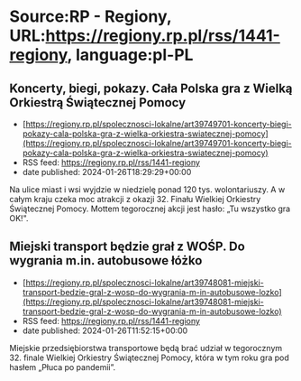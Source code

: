 # Source:RP - Regiony, URL:https://regiony.rp.pl/rss/1441-regiony, language:pl-PL

## Koncerty, biegi, pokazy. Cała Polska gra z Wielką Orkiestrą Świątecznej Pomocy
 - [https://regiony.rp.pl/spolecznosci-lokalne/art39749701-koncerty-biegi-pokazy-cala-polska-gra-z-wielka-orkiestra-swiatecznej-pomocy](https://regiony.rp.pl/spolecznosci-lokalne/art39749701-koncerty-biegi-pokazy-cala-polska-gra-z-wielka-orkiestra-swiatecznej-pomocy)
 - RSS feed: https://regiony.rp.pl/rss/1441-regiony
 - date published: 2024-01-26T18:29:29+00:00

Na ulice miast i wsi wyjdzie w niedzielę ponad 120 tys. wolontariuszy. A w całym kraju czeka moc atrakcji z okazji 32. Finału Wielkiej Orkiestry Świątecznej Pomocy. Mottem tegorocznej akcji jest hasło: „Tu wszystko gra OK!".

## Miejski transport będzie grał z WOŚP. Do wygrania m.in. autobusowe łóżko
 - [https://regiony.rp.pl/spolecznosci-lokalne/art39748081-miejski-transport-bedzie-gral-z-wosp-do-wygrania-m-in-autobusowe-lozko](https://regiony.rp.pl/spolecznosci-lokalne/art39748081-miejski-transport-bedzie-gral-z-wosp-do-wygrania-m-in-autobusowe-lozko)
 - RSS feed: https://regiony.rp.pl/rss/1441-regiony
 - date published: 2024-01-26T11:52:15+00:00

Miejskie przedsiębiorstwa transportowe będą brać udział w tegorocznym 32. finale Wielkiej Orkiestry Świątecznej Pomocy, która w tym roku gra pod hasłem „Płuca po pandemii”.


